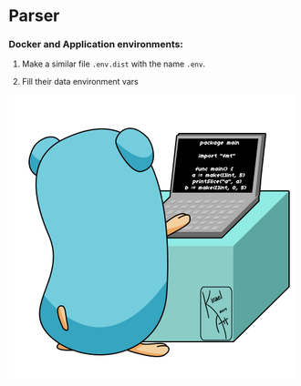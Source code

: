 # Parser

### Docker and Application environments:

1. Make a similar file `.env.dist` with the name `.env`.

2. Fill their data environment vars

![](./app/assets/gomem.gif)